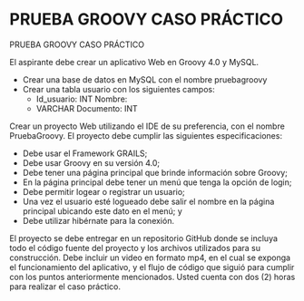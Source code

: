 # PRUEBA GROOVY CASO PRÁCTICO 
PRUEBA GROOVY CASO PRÁCTICO 

El aspirante debe crear un aplicativo Web en Groovy 4.0 y MySQL. 
* Crear una base de datos en MySQL con el nombre pruebagroovy 
* Crear una tabla usuario con los siguientes campos: 
    * Id_usuario: INT Nombre: 
    * VARCHAR Documento: INT 

Crear un proyecto Web utilizando el IDE de su preferencia, con el nombre PruebaGroovy. El proyecto debe cumplir las siguientes especificaciones: 

* Debe usar el Framework GRAILS; 
* Debe usar Groovy en su versión 4.0; 
* Debe tener una página principal que brinde información sobre Groovy; 
* En la página principal debe tener un menú que tenga la opción de login; 
* Debe permitir logear o registrar un usuario; 
* Una vez el usuario esté logueado debe salir el nombre en la página principal ubicando este dato en el menú; y 
* Debe utilizar hibérnate para la conexión. 

El proyecto se debe entregar en un repositorio GitHub donde se incluya todo el código fuente del proyecto y los archivos utilizados para su construcción. Debe incluir un video en formato mp4, en el cual se exponga el funcionamiento del aplicativo, y el flujo de código que siguió para cumplir con los puntos anteriormente mencionados. 
Usted cuenta con dos (2) horas para realizar el caso práctico. 
